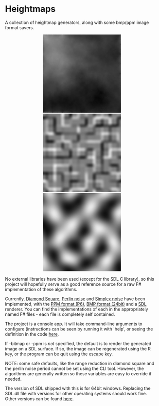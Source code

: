 # Heightmaps

A collection of heightmap generators, along with some bmp/ppm image format savers. 

<div align="center">
	<img src="./diamond-square.jpg" alt="Diamond Square. Perfect, but very, very slow" />
	<img src="./perlin.jpg" alt="Perlin noise. Famous from Tron" />
	<img src="./simplex.jpg" alt="Simplex noise. My eyes!" />
</div>

No external libraries have been used (except for the SDL C library), so this project will hopefully serve as a good reference source for a raw F# implementation of these algorithms.

Currently, [Diamond Square](https://en.wikipedia.org/wiki/Diamond-square_algorithm), [Perlin noise](https://en.wikipedia.org/wiki/Perlin_noise) and [Simplex noise](https://en.wikipedia.org/wiki/Simplex_noise) have been implemented, with the [PPM format (P6)](https://en.wikipedia.org/wiki/Netpbm_format), [BMP format (24bit)](https://en.wikipedia.org/wiki/BMP_file_format) and a [SDL](https://en.wikipedia.org/wiki/Simple_DirectMedia_Layer) renderer. You can find the implementations of each in the appropriately named F# files - each file is completely self contained.

The project is a console app. It will take command-line arguments to configure (instructions can be seen by running it with 'help', or seeing the definition in the code [here](https://github.com/ChrisPritchard/Heightmaps/blob/master/Program.fs#L45).

If -bitmap or -ppm is *not* specified, the default is to render the generated image on a SDL surface. If so, the image can be regenerated using the R key, or the program can be quit using the escape key.

NOTE: some safe defaults, like the range reduction in diamond square and the perlin noise period cannot be set using the CLI tool. However, the algorithms are generally written so these variables are easy to override if needed.

The version of SDL shipped with this is for 64bit windows. Replacing the SDL.dll file with versions for other operating systems should work fine. Other versions can be found [here](https://www.libsdl.org/download-2.0.php).
